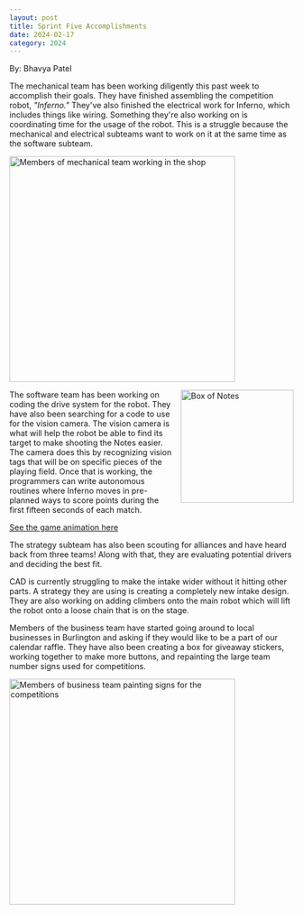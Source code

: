 ```yaml
---
layout: post
title: Sprint Five Accomplishments
date: 2024-02-17
category: 2024
---
```

By: Bhavya Patel

The mechanical team has been working diligently this past week to accomplish their goals. They have finished assembling the competition robot, *"Inferno."* They've also finished the electrical work for Inferno, which includes things like wiring. Something they're also working on is coordinating time for the usage of the robot. This is a struggle because the mechanical and electrical subteams want to work on it at the same time as the software subteam.

<img class="img-responsive" src="https://drive.google.com/thumbnail?id=1-tWtpBtjpMgwRwBXEa9Pv1s-7UckWe6O&sz=w400" data-fancybox alt="Members of mechanical team working in the shop" width="400" />

<img class="img-responsive" src="https://drive.google.com/thumbnail?id=1-hIyLX5W8eJhFz0f-inYFfCG6eNSm4WT&sz=w200" data-fancybox alt="Box of Notes" width="200" style="float: right; margin-left: 10px;" />The software team has been working on coding the drive system for the robot. They have also been searching for a code to use for the vision camera. The vision camera is what will help the robot be able to find its target to make shooting the Notes easier. The camera does this by recognizing vision tags that will be on specific pieces of the playing field. Once that is working, the programmers can write autonomous routines where Inferno moves in pre-planned ways to score points during the first fifteen seconds of each match.

[See the game animation here](https://youtu.be/0zpflsYc4PA)

The strategy subteam has also been scouting for alliances and have heard back from three teams! Along with that, they are evaluating potential drivers and deciding the best fit.

CAD is currently struggling to make the intake wider without it hitting other parts. A strategy they are using is creating a completely new intake design. They are also working on adding climbers onto the main robot which will lift the robot onto a loose chain that is on the stage.

Members of the business team have started going around to local businesses in Burlington and asking if they would like to be a part of our calendar raffle. They have also been creating a box for giveaway stickers, working together to make more buttons, and repainting the large team number signs used for competitions.

<img class="img-responsive" src="https://drive.google.com/thumbnail?id=1-v5KwowGPTS4b6AyVZmHRuLRD7FYhpSJ&sz=w400" data-fancybox alt="Members of business team painting signs for the competitions" width="400" />
